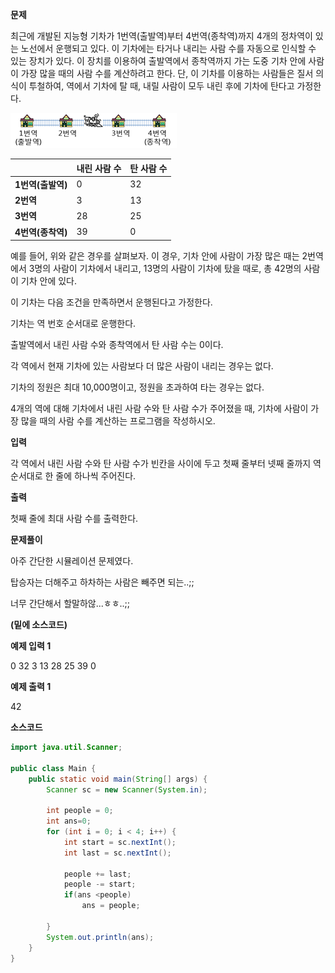 **문제**

최근에 개발된 지능형 기차가 1번역(출발역)부터 4번역(종착역)까지 4개의 정차역이 있는 노선에서 운행되고 있다. 이 기차에는 타거나 내리는 사람 수를 자동으로 인식할 수 있는 장치가 있다. 이 장치를 이용하여 출발역에서 종착역까지 가는 도중 기차 안에 사람이 가장 많을 때의 사람 수를 계산하려고 한다. 단, 이 기차를 이용하는 사람들은 질서 의식이 투철하여, 역에서 기차에 탈 때, 내릴 사람이 모두 내린 후에 기차에 탄다고 가정한다.

![img](md-images/c.png)

|                   | **내린 사람 수** | **탄 사람 수** |
| ----------------- | ---------------- | -------------- |
| **1번역(출발역)** | 0                | 32             |
| **2번역**         | 3                | 13             |
| **3번역**         | 28               | 25             |
| **4번역(종착역)** | 39               | 0              |

예를 들어, 위와 같은 경우를 살펴보자. 이 경우, 기차 안에 사람이 가장 많은 때는 2번역에서 3명의 사람이 기차에서 내리고, 13명의 사람이 기차에 탔을 때로, 총 42명의 사람이 기차 안에 있다.

이 기차는 다음 조건을 만족하면서 운행된다고 가정한다.

기차는 역 번호 순서대로 운행한다.

출발역에서 내린 사람 수와 종착역에서 탄 사람 수는 0이다.

각 역에서 현재 기차에 있는 사람보다 더 많은 사람이 내리는 경우는 없다.

기차의 정원은 최대 10,000명이고, 정원을 초과하여 타는 경우는 없다.

4개의 역에 대해 기차에서 내린 사람 수와 탄 사람 수가 주어졌을 때, 기차에 사람이 가장 많을 때의 사람 수를 계산하는 프로그램을 작성하시오.

**입력**

각 역에서 내린 사람 수와 탄 사람 수가 빈칸을 사이에 두고 첫째 줄부터 넷째 줄까지 역 순서대로 한 줄에 하나씩 주어진다. 

**출력**

첫째 줄에 최대 사람 수를 출력한다.  

**문제풀이**

아주 간단한 시뮬레이션 문제였다.

탑승자는 더해주고 하차하는 사람은 빼주면 되는..;;

너무 간단해서 할말하않...ㅎㅎ..;;

**(밑에 소스코드)**

**예제 입력 1** 

0 32 3 13 28 25 39 0 

**예제 출력 1** 

42

**소스코드** 

```java
import java.util.Scanner;

public class Main {
	public static void main(String[] args) {
		Scanner sc = new Scanner(System.in);

		int people = 0;
		int ans=0;
		for (int i = 0; i < 4; i++) {
			int start = sc.nextInt();
			int last = sc.nextInt();
			
			people += last;
			people -= start;
			if(ans <people)
				ans = people;
			
		}
		System.out.println(ans);
	}
}
```

